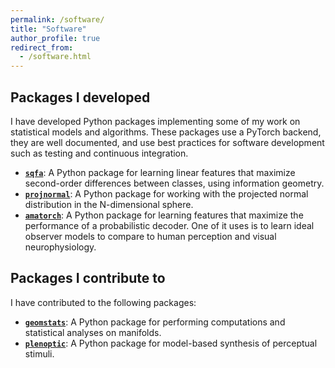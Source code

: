```yaml
---
permalink: /software/
title: "Software"
author_profile: true
redirect_from: 
  - /software.html
---
```


## Packages I developed

I have developed Python packages implementing some of my work on statistical models
and algorithms. These packages use a PyTorch backend, they are well
documented, and use best practices for software development such as
testing and continuous integration.

- [**`sqfa`**](https://sqfa.readthedocs.io/en/latest/): A Python package for learning
linear features that maximize second-order differences between classes,
using information geometry.
- [**`projnormal`**](https://projnormal.readthedocs.io/en/latest/):
A Python package for working with the projected normal distribution in the
N-dimensional sphere.
- [**`amatorch`**](https://amatorch.readthedocs.io/en/latest/): A Python package for learning features that maximize the performance of a probabilistic decoder.
One of it uses is to learn ideal observer
models to compare to human perception and visual neurophysiology.

## Packages I contribute to

I have contributed to the following packages:

- [**`geomstats`**](https://geomstats.github.io/): A Python package for performing computations and
statistical analyses on manifolds.
- [**`plenoptic`**](https://plenoptic.readthedocs.io/en/latest/): A Python package for model-based
synthesis of perceptual stimuli.
